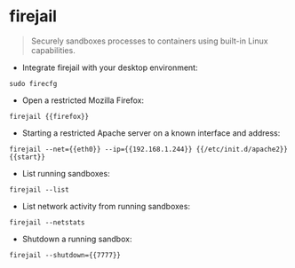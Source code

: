 # firejail

> Securely sandboxes processes to containers using built-in Linux capabilities.


- Integrate firejail with your desktop environment:

`sudo firecfg`

- Open a restricted Mozilla Firefox:

`firejail {{firefox}}`

- Starting a restricted Apache server on a known interface and address:

`firejail --net={{eth0}} --ip={{192.168.1.244}} {{/etc/init.d/apache2}} {{start}}`

- List running sandboxes:

`firejail --list`

- List network activity from running sandboxes:

`firejail --netstats`

- Shutdown a running sandbox:

`firejail --shutdown={{7777}}`